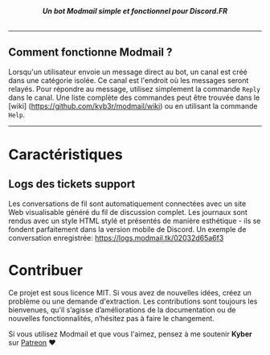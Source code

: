 <div align="center">
  <strong><i>Un bot Modmail simple et fonctionnel pour Discord.FR</i></strong>
  <br>
  <br>
</div>

---

## Comment fonctionne Modmail ?

Lorsqu'un utilisateur envoie un message direct au bot, un canal est créé dans une catégorie isolée. Ce canal est l'endroit où les messages seront relayés. Pour répondre au message, utilisez simplement la commande `Reply` dans le canal. Une liste complète des commandes peut être trouvée dans le [wiki] (https://github.com/kyb3r/modmail/wiki) ou en utilisant la commande `Help`.

---

# Caractéristiques

## Logs des tickets support

Les conversations de fil sont automatiquement connectées avec un site Web visualisable généré du fil de discussion complet. Les journaux sont rendus avec un style HTML stylé et présentés de manière esthétique - ils se fondent parfaitement dans la version mobile de Discord. Un exemple de conversation enregistrée: https://logs.modmail.tk/02032d65a6f3

# Contribuer

Ce projet est sous licence MIT. Si vous avez de nouvelles idées, créez un problème ou une demande d'extraction. Les contributions sont toujours les bienvenues, qu’il s’agisse d’améliorations de la documentation ou de nouvelles fonctionnalités, n’hésitez pas à faire le changement.

Si vous utilisez Modmail et que vous l'aimez, pensez à me soutenir **Kyber** sur [Patreon](https://www.patreon.com/kyber) :heart:
